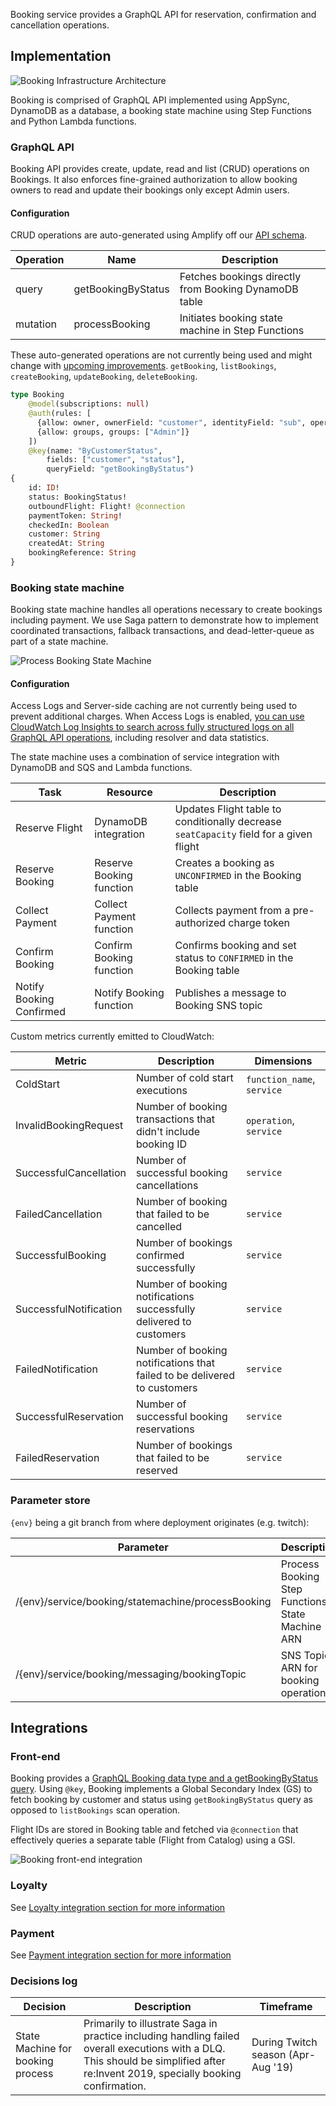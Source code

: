 
Booking service provides a GraphQL API for reservation, confirmation and cancellation operations.

## Implementation

![Booking Infrastructure Architecture](../../../media/booking-infra-architecture.png)

Booking is comprised of GraphQL API implemented using AppSync, DynamoDB as a database, a booking state machine using Step Functions and Python Lambda functions.

### GraphQL API

Booking API provides create, update, read and list (CRUD) operations on Bookings. It also enforces fine-grained authorization to allow booking owners to read and update their bookings only except Admin users.

#### Configuration

CRUD operations are auto-generated using Amplify off our [API schema](../../../amplify/backend/api/awsserverlessairline/schema.graphql).

Operation | Name | Description
------------------------------------------------- | ---------------------- | --------------------------------------------------------------------
query | getBookingByStatus | Fetches bookings directly from Booking DynamoDB table
mutation | processBooking | Initiates booking state machine in Step Functions

These auto-generated operations are not currently being used and might change with [upcoming improvements](https://github.com/aws-samples/aws-serverless-airline-booking/projects/3). `getBooking`, `listBookings`, `createBooking`, `updateBooking`, `deleteBooking`. 

	
```graphql
type Booking 
    @model(subscriptions: null) 
    @auth(rules: [
      {allow: owner, ownerField: "customer", identityField: "sub", operations: [read, update]},
      {allow: groups, groups: ["Admin"]}
    ])
    @key(name: "ByCustomerStatus", 
        fields: ["customer", "status"],
        queryField: "getBookingByStatus")
{
    id: ID!
    status: BookingStatus!
    outboundFlight: Flight! @connection
    paymentToken: String!
    checkedIn: Boolean
    customer: String
    createdAt: String
    bookingReference: String
}
```

### Booking state machine

Booking state machine handles all operations necessary to create bookings including payment. We use Saga pattern to demonstrate how to implement coordinated transactions, fallback transactions, and dead-letter-queue as part of a state machine.

![Process Booking State Machine](../../../media/booking-state-machine.png)

#### Configuration

Access Logs and Server-side caching are not currently being used to prevent additional charges. When Access Logs is enabled, [you can use CloudWatch Log Insights to search across fully structured logs on all GraphQL API operations](https://aws.amazon.com/blogs/mobile/getting-more-visibility-into-graphql-performance-with-aws-appsync-logs/), including resolver and data statistics. 

The state machine uses a combination of service integration with DynamoDB and SQS and Lambda functions. 

Task | Resource | Description
------------------------------------------------- | ---------------------- | --------------------------------------------------------------------
Reserve Flight | DynamoDB integration | Updates Flight table to conditionally decrease `seatCapacity` field for a given flight
Reserve Booking | Reserve Booking function | Creates a booking as `UNCONFIRMED` in the Booking table
Collect Payment | Collect Payment function | Collects payment from a pre-authorized charge token
Confirm Booking | Confirm Booking function | Confirms booking and set status to `CONFIRMED` in the Booking table
Notify Booking Confirmed | Notify Booking function | Publishes a message to Booking SNS topic

Custom metrics currently emitted to CloudWatch:

Metric | Description | Dimensions
------------------------------------------------- | --------------------------------------------------------------------------------- | -------------------------------------------------
ColdStart | Number of cold start executions | `function_name`, `service`
InvalidBookingRequest | Number of booking transactions that didn't include booking ID | `operation`, `service`
SuccessfulCancellation | Number of successful booking cancellations | `service`
FailedCancellation | Number of booking that failed to be cancelled  | `service`
SuccessfulBooking | Number of bookings confirmed successfully | `service` 
SuccessfulNotification | Number of booking notifications successfully delivered to customers | `service` 
FailedNotification | Number of booking notifications that failed to be delivered to customers | `service` 
SuccessfulReservation | Number of successful booking reservations | `service` 
FailedReservation | Number of bookings that failed to be reserved | `service` 

### Parameter store

`{env}` being a git branch from where deployment originates (e.g. twitch):

Parameter | Description
------------------------------------------------- | ---------------------------------------------------------------------------------
/{env}/service/booking/statemachine/processBooking | Process Booking Step Functions State Machine ARN
/{env}/service/booking/messaging/bookingTopic | SNS Topic ARN for booking operations

## Integrations

### Front-end

Booking provides a [GraphQL Booking data type and a getBookingByStatus query](../../../amplify/backend/api/awsserverlessairline/schema.graphql). Using `@key`, Booking implements a Global Secondary Index (GS) to fetch booking by customer and status using `getBookingByStatus` query as opposed to `listBookings` scan operation.

Flight IDs are stored in Booking table and fetched via `@connection` that effectively queries a separate table (Flight from Catalog) using a GSI.

![Booking front-end integration](../../../media/booking-frontend-integration.png)

### Loyalty

See [Loyalty integration section for more information](../loyalty/README.md)

### Payment

See [Payment integration section for more information](../payment/README.md)

### Decisions log

Decision | Description | Timeframe
------------------------------------------------- | --------------------------------------------------------------------------------- | -------------------------------------------------
State Machine for booking process | Primarily to illustrate Saga in practice including handling failed overall executions with a DLQ. This should be simplified after re:Invent 2019, specially booking confirmation. | During Twitch season (Apr-Aug '19)

